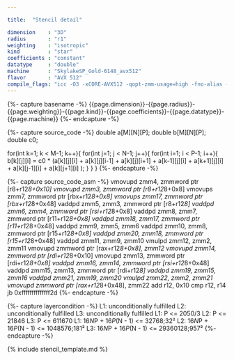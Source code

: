 ```yaml
---

title:  "Stencil detail"

dimension    : "3D"
radius       : "r1"
weighting    : "isotropic"
kind         : "star"
coefficients : "constant"
datatype     : "double"
machine      : "SkylakeSP_Gold-6148_avx512"
flavor       : "AVX 512"
compile_flags: "icc -O3 -xCORE-AVX512 -qopt-zmm-usage=high -fno-alias -qopenmp -DLIKWID_PERFMON -I/mnt/opt/likwid-4.3.2/include -L/mnt/opt/likwid-4.3.2/lib -I./stempel/stempel/headers/ ./stempel/headers/timing.c ./stempel/headers/dummy.c solar_compilable.c -o stencil -llikwid"
---
```


{%- capture basename -%}
{{page.dimension}}-{{page.radius}}-{{page.weighting}}-{{page.kind}}-{{page.coefficients}}-{{page.datatype}}-{{page.machine}}
{%- endcapture -%}

{%- capture source_code -%}
double a[M][N][P];
double b[M][N][P];
double c0;

for(int k=1; k < M-1; k++){
  for(int j=1; j < N-1; j++){
    for(int i=1; i < P-1; i++){
      b[k][j][i] = c0 * (a[k][j][i]
        + a[k][j][i-1] + a[k][j][i+1]
        + a[k-1][j][i] + a[k+1][j][i]
        + a[k][j-1][i] + a[k][j+1][i]
        );
    }
  }
}
{%- endcapture -%}

{%- capture source_code_asm -%}
vmovupd zmm4, zmmword ptr [r8+r12*8+0x10]
vmovupd zmm3, zmmword ptr [r8+r12*8+0x8]
vmovups zmm7, zmmword ptr [rbx+r12*8+0x8]
vmovups zmm17, zmmword ptr [rbx+r12*8+0x48]
vaddpd zmm5, zmm3, zmmword ptr [r8+r12*8]
vaddpd zmm6, zmm4, zmmword ptr [rsi+r12*8+0x8]
vaddpd zmm8, zmm7, zmmword ptr [r11+r12*8+0x8]
vaddpd zmm18, zmm17, zmmword ptr [r11+r12*8+0x48]
vaddpd zmm9, zmm5, zmm6
vaddpd zmm10, zmm8, zmmword ptr [r15+r12*8+0x8]
vaddpd zmm20, zmm18, zmmword ptr [r15+r12*8+0x48]
vaddpd zmm11, zmm9, zmm10
vmulpd zmm12, zmm2, zmm11
vmovupd zmmword ptr [rax+r12*8+0x8], zmm12
vmovupd zmm14, zmmword ptr [rdi+r12*8+0x10]
vmovupd zmm13, zmmword ptr [rdi+r12*8+0x8]
vaddpd zmm16, zmm14, zmmword ptr [rsi+r12*8+0x48]
vaddpd zmm15, zmm13, zmmword ptr [rdi+r12*8]
vaddpd zmm19, zmm15, zmm16
vaddpd zmm21, zmm19, zmm20
vmulpd zmm22, zmm2, zmm21
vmovupd zmmword ptr [rax+r12*8+0x48], zmm22
add r12, 0x10
cmp r12, r14
jb 0xffffffffffffff2d
{%- endcapture -%}

{%- capture layercondition -%}
L1: unconditionally fulfilled
L2: unconditionally fulfilled
L3: unconditionally fulfilled
L1: P <= 2050/3
L2: P <= 21846
L3: P <= 611670
L1: 16*N*P + 16*P*(N - 1) <= 32768;32²
L2: 16*N*P + 16*P*(N - 1) <= 1048576;181²
L3: 16*N*P + 16*P*(N - 1) <= 29360128;957²
{%- endcapture -%}

{% include stencil_template.md %}

